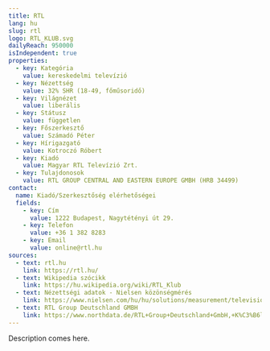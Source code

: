 ```yaml
---
title: RTL
lang: hu
slug: rtl
logo: RTL_KLUB.svg
dailyReach: 950000
isIndependent: true
properties:
  - key: Kategória
    value: kereskedelmi televízió
  - key: Nézettség
    value: 32% SHR (18-49, főműsoridő)
  - key: Világnézet
    value: liberális
  - key: Státusz
    value: független
  - key: Főszerkesztő
    value: Számadó Péter
  - key: Hírigazgató
    value: Kotroczó Róbert
  - key: Kiadó
    value: Magyar RTL Televízió Zrt.
  - key: Tulajdonosok
    value: RTL GROUP CENTRAL AND EASTERN EUROPE GMBH (HRB 34499)
contact:
  name: Kiadó/Szerkesztőség elérhetőségei
  fields:
    - key: Cím
      value: 1222 Budapest, Nagytétényi út 29.
    - key: Telefon
      value: +36 1 382 8283
    - key: Email
      value: online@rtl.hu
sources:
  - text: rtl.hu
    link: https://rtl.hu/
  - text: Wikipedia szócikk
    link: https://hu.wikipedia.org/wiki/RTL_Klub
  - text: Nézettségi adatok - Nielsen közönségmérés
    link: https://www.nielsen.com/hu/hu/solutions/measurement/television.html
  - text: RTL Group Deutschland GMBH
    link: https://www.northdata.de/RTL+Group+Deutschland+GmbH,+K%C3%B6ln/HRB+34499
---
```


Description comes here.